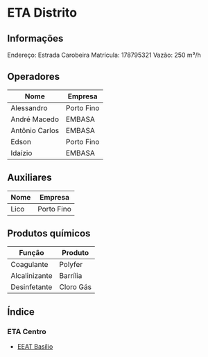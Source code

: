 # ETA Distrito

## Informações
Endereço: Estrada Carobeira 
Matrícula: 178795321 
Vazão: 250 m³/h 


## Operadores
| Nome     | Empresa |
| -------------    | ------------- |
| Alessandro  | Porto Fino |
| André Macedo  | EMBASA |
| Antônio Carlos  | EMBASA|
| Edson  | Porto Fino |
| Idaízio  | EMBASA |

## Auxiliares
| Nome     | Empresa |
| -------------    | ------------- |
| Lico  | Porto Fino |


## Produtos químicos

| Função     | Produto |
| -------------    | ------------- |
| Coagulante  | Polyfer|
| Alcalinizante  | Barrília |
| Desinfetante  | Cloro Gás |

## Índice

### ETA Centro

- [EEAT Basílio](ETA%20Centro/Basílio/Basílio.md)
